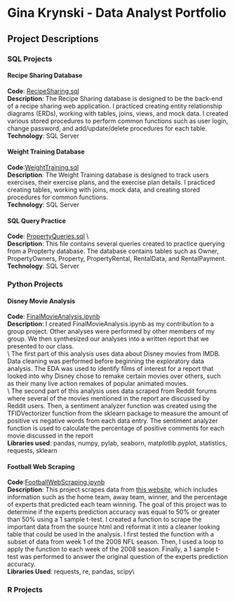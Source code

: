 # Gina Krynski - Data Analyst Portfolio
## Project Descriptions
### SQL Projects
#### Recipe Sharing Database
**Code**: [RecipeSharing.sql](RecipeSharing.sql) \
**Description**: The Recipe Sharing database is designed to be the back-end of a recipe sharing web application. I practiced creating entity relationship diagrams (ERDs), working with tables, joins, views, and mock data. I created various stored procedures to perform common functions such as user login, change password, and add/update/delete procedures for each table.\
**Technology**: SQL Server

#### Weight Training Database
**Code**:[WeightTraining.sql](WeightTraining.sql) \
**Description**: The Weight Training database is designed to track users exercises, their exercise plans, and the exercise plan details. I practiced creating tables, working with joins, mock data, and creating stored procedures for common functions.\
**Technology**: SQL Server

#### SQL Query Practice
**Code**: [PropertyQueries.sql](PropertyQueries.sql) \  
**Description**: This file contains several queries created to practice querying from a Propterty database. The database contains tables such as Owner, PropertyOwners, Property, PropertyRental, RentalData, and RentalPayment.\
**Technology**: SQL Server

### Python Projects
#### Disney Movie Analysis
**Code**: [FinalMovieAnalysis.ipynb](FinalMovieAnalysis.ipynb) \
**Description**: I created FinalMovieAnalysis.ipynb as my contribution to a group project. Other analyses were performed by other members of my group. We then synthesized our analyses into a written report that we presented to our class.\
\ The first part of this analysis uses data about Disney movies from IMDB. Data cleaning was performed before beginning the exploratory data analysis. The EDA was used to identify films of interest for a report that looked into why Disney chose to remake certain movies over others, such as their many live action remakes of popular animated movies.\
\ The second part of this analysis uses data scraped from Reddit forums where several of the movies mentioned in the report are discussed by Reddit users. Then,  a sentiment analyzer function was created using the TFIDVectorizer function from the sklearn package to measure the amount of positive vs negative words from each data entry. The sentiment analyzer function is used to calculate the percentage of positive comments for each movie discussed in the report\
**Libraries used**: pandas, numpy, pylab, seaborn, matplotlib.pyplot, statistics, requests, sklearn

#### Football Web Scraping
**Code**:[FootballWebScraping.ipynb](FootballWebScraping.ipynb) \
**Description**: This project scrapes data from [this website](https://probabilityfootball.com/picks.html?1487349677&username=AVERAGES&weeknum=5), which includes information such as the home team, away team, winner, and the percentage of experts that predicted each team winning. The goal of this project was to determine if the experts prediction accuracy was equal to 50% or greater than 50% using a 1 sample t-test. I created a function to scrape the important data from the source html and reformat it into a cleaner looking table that could be used in the analysis. I first tested the function with a subset of data from week 1 of the 2008 NFL season. Then, I used a loop to apply the function to each week of the 2008 season. Finally, a 1 sample t-test was performed to answer the original question of the experts prediction accuracy.  \
**Libraries Used**: requests, re, pandas, scipy\

### R Projects

